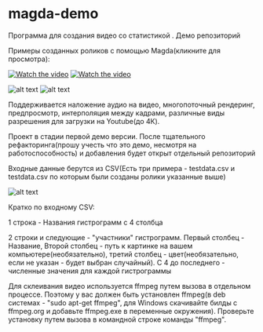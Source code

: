 # magda-demo
Программа для создания видео со статистикой . Демо репозиторий

Примеры созданных роликов с помощью Magda(кликните для просмотра):
 
 [![Watch the video](https://img.youtube.com/vi/D4MfHUTKDxI/hqdefault.jpg)](https://youtu.be/D4MfHUTKDxI)
  [![Watch the video](https://img.youtube.com/vi/Onb7id5-Mag/hqdefault.jpg)](https://youtu.be/Onb7id5-Mag )





![alt text](https://sun9-45.userapi.com/7omIVz4yuZ-IsN4Bu6r5rsBZYKm0rKJZaP3rzg/IvTqR7CKaeA.jpg)
![alt text](https://sun9-64.userapi.com/GnE4aSA8xAvsaOSa3-2ams7Fza6NBcW1agAb5g/KW-JZGH8yRc.jpg)



 

Поддерживается наложение аудио на видео, многопоточный рендеринг, предпросмотр, интерполяция между кадрами, различные виды разрешения для загрузки на Youtube(до 4К).

Проект в стадии первой демо версии. После тщательного рефакторинга(прошу учесть что это демо, несмотря на работоспособность) и добавления будет открыт отдельный репозиторий

Входные данные берутся из CSV(Есть три примера -  testdata.csv и testdata.csv по которым были созданы ролики указанные выше)


![alt text](https://sun9-42.userapi.com/QtXU_TVM34xMVz46EqPq9IT0ofnYV115m-wqzw/PEAyt1wWazg.jpg)


Кратко по входному CSV:


1 строка - Названия гистрограмм с 4 столбца


2 строки и следующие - "участники" гистрограмм. Первый столбец - Название, Второй столбец - путь к картинке на вашем компьютере(необязательно), третий столбец - цвет(необязательно, если не указан - будет выбран случайный). С 4 до последнего - численные значения для каждой гистрограммы

Для склеивания видео используется ffmpeg путем вызова в отдельном процессе. Поэтому у вас должен быть установлен ffmpeg(в deb системах - "sudo apt-get ffmpeg", для Windows скачивайте билды с ffmpeg.org и добавьте ffmpeg.exe в переменные окружения). Проверьте установку путем вызова в командной строке команды "ffmpeg".
